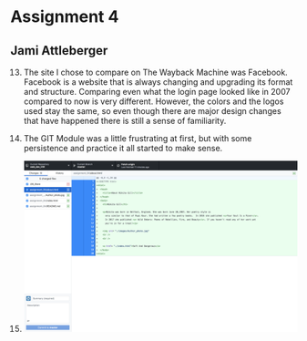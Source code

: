 # Assignment 4
## Jami Attleberger

13. The site I chose to compare on The Wayback Machine was Facebook. Facebook is a website that is always changing and upgrading its format and structure. Comparing even what the login page looked like in 2007 compared to now is very different. However, the colors and the logos used stay the same, so even though there are major design changes that have happened there is still a sense of familiarity.

14. The GIT Module was a little frustrating at first, but with some persistence and practice it all started to make sense.

15. ![Assignment 4 Screenshot](./images/A4_screenshot.jpg)
